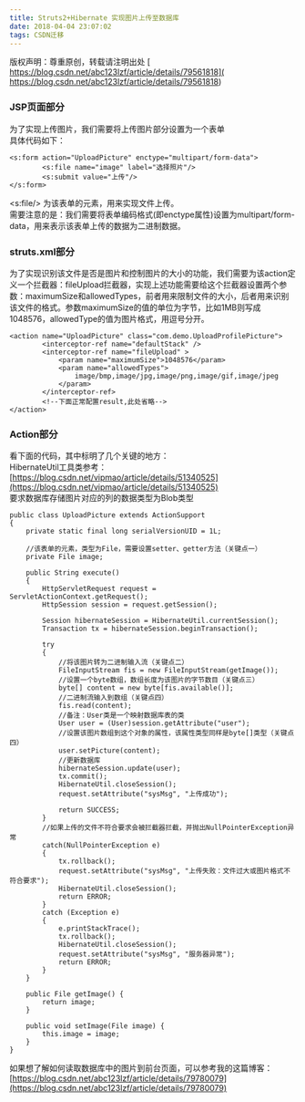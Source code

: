 ```yaml
---
title: Struts2+Hibernate 实现图片上传至数据库
date: 2018-04-04 23:07:02
tags: CSDN迁移
---
```

 版权声明：尊重原创，转载请注明出处 [ https://blog.csdn.net/abc123lzf/article/details/79561818]( https://blog.csdn.net/abc123lzf/article/details/79561818)   
  ### JSP页面部分

 为了实现上传图片，我们需要将上传图片部分设置为一个表单   
 具体代码如下：

 
```
<s:form action="UploadPicture" enctype="multipart/form-data">
        <s:file name="image" label="选择照片"/>
        <s:submit value="上传"/>
</s:form>
```
 <s:file/> 为该表单的元素，用来实现文件上传。   
 需要注意的是：我们需要将表单编码格式(即enctype属性)设置为multipart/form-data，用来表示该表单上传的数据为二进制数据。

 
### struts.xml部分

 为了实现识别该文件是否是图片和控制图片的大小的功能，我们需要为该action定义一个拦截器：fileUpload拦截器，实现上述功能需要给这个拦截器设置两个参数：maximumSize和allowedTypes，前者用来限制文件的大小，后者用来识别该文件的格式。参数maximumSize的值的单位为字节，比如1MB则写成1048576，allowedType的值为图片格式，用逗号分开。

 
```
<action name="UploadPicture" class="com.demo.UploadProfilePicture">
        <interceptor-ref name="defaultStack" />
        <interceptor-ref name="fileUpload" >
            <param name="maximumSize">1048576</param>
            <param name="allowedTypes">
                image/bmp,image/jpg,image/png,image/gif,image/jpeg
            </param>
        </interceptor-ref>
        <!--下面正常配置result,此处省略-->
</action>
```
 
### Action部分

 看下面的代码，其中标明了几个关键的地方：   
 HibernateUtil工具类参考：[https://blog.csdn.net/vipmao/article/details/51340525](https://blog.csdn.net/vipmao/article/details/51340525)   
 要求数据库存储图片对应的列的数据类型为Blob类型

 
```
public class UploadPicture extends ActionSupport
{
    private static final long serialVersionUID = 1L;

    //该表单的元素，类型为File，需要设置setter、getter方法（关键点一）
    private File image;

    public String execute()
    {
        HttpServletRequest request = ServletActionContext.getRequest();
        HttpSession session = request.getSession();

        Session hibernateSession = HibernateUtil.currentSession();
        Transaction tx = hibernateSession.beginTransaction();

        try 
        {
            //将该图片转为二进制输入流（关键点二）
            FileInputStream fis = new FileInputStream(getImage());
            //设置一个byte数组，数组长度为该图片的字节数目（关键点三）
            byte[] content = new byte[fis.available()];
            //二进制流输入到数组（关键点四）
            fis.read(content);
            //备注：User类是一个映射数据库表的类
            User user = (User)session.getAttribute("user");
            //设置该图片数组到这个对象的属性，该属性类型同样是byte[]类型（关键点四）
            user.setPicture(content);
            //更新数据库
            hibernateSession.update(user);
            tx.commit();
            HibernateUtil.closeSession();
            request.setAttribute("sysMsg", "上传成功");

            return SUCCESS;
        }
        //如果上传的文件不符合要求会被拦截器拦截，并抛出NullPointerException异常
        catch(NullPointerException e)
        {
            tx.rollback();
            request.setAttribute("sysMsg", "上传失败：文件过大或图片格式不符合要求");
            HibernateUtil.closeSession();
            return ERROR;
        }
        catch (Exception e)
        {
            e.printStackTrace();
            tx.rollback();
            HibernateUtil.closeSession();
            request.setAttribute("sysMsg", "服务器异常");
            return ERROR;
        }
    }

    public File getImage() {
        return image;
    }

    public void setImage(File image) {
        this.image = image;
    }
}

```
 如果想了解如何读取数据库中的图片到前台页面，可以参考我的这篇博客：   
 [https://blog.csdn.net/abc123lzf/article/details/79780079](https://blog.csdn.net/abc123lzf/article/details/79780079)

   
  